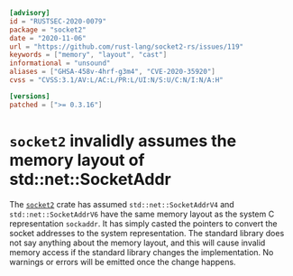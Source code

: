 ```toml
[advisory]
id = "RUSTSEC-2020-0079"
package = "socket2"
date = "2020-11-06"
url = "https://github.com/rust-lang/socket2-rs/issues/119"
keywords = ["memory", "layout", "cast"]
informational = "unsound"
aliases = ["GHSA-458v-4hrf-g3m4", "CVE-2020-35920"]
cvss = "CVSS:3.1/AV:L/AC:L/PR:L/UI:N/S:U/C:N/I:N/A:H"

[versions]
patched = [">= 0.3.16"]
```

# `socket2` invalidly assumes the memory layout of std::net::SocketAddr

The [`socket2`](https://crates.io/crates/socket2) crate has assumed `std::net::SocketAddrV4`
and `std::net::SocketAddrV6` have the same memory layout as the system C representation
`sockaddr`. It has simply casted the pointers to convert the socket addresses to the
system representation. The standard library does not say anything about the memory
layout, and this will cause invalid memory access if the standard library
changes the implementation. No warnings or errors will be emitted once the
change happens.

